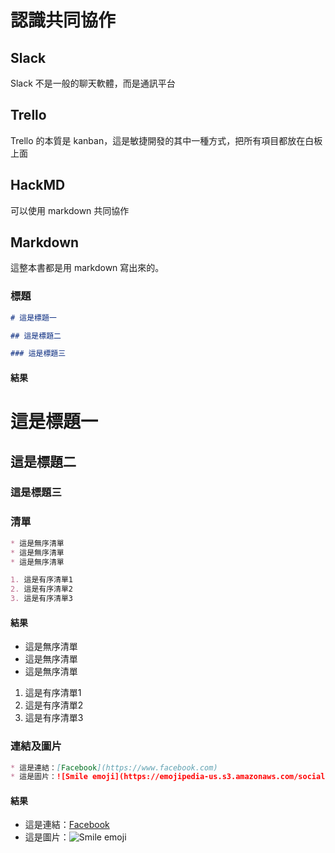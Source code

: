 # 認識共同協作

## Slack

Slack 不是一般的聊天軟體，而是通訊平台

## Trello

Trello 的本質是 kanban，這是敏捷開發的其中一種方式，把所有項目都放在白板上面

## HackMD

可以使用 markdown 共同協作

## Markdown

這整本書都是用 markdown 寫出來的。

### 標題

```markdown
# 這是標題一

## 這是標題二

### 這是標題三
```

#### 結果

# 這是標題一

## 這是標題二

### 這是標題三

### 清單

```markdown
* 這是無序清單
* 這是無序清單
* 這是無序清單

1. 這是有序清單1
2. 這是有序清單2
3. 這是有序清單3
```

#### 結果

* 這是無序清單
* 這是無序清單
* 這是無序清單

1. 這是有序清單1
2. 這是有序清單2
3. 這是有序清單3

### 連結及圖片

```markdown
* 這是連結：[Facebook](https://www.facebook.com)
* 這是圖片：![Smile emoji](https://emojipedia-us.s3.amazonaws.com/social/smiling-face-with-smiling-eyes.png)
```

#### 結果

* 這是連結：[Facebook](https://www.facebook.com)
* 這是圖片：![Smile emoji](https://emojipedia-us.s3.amazonaws.com/social/smiling-face-with-smiling-eyes.png)
